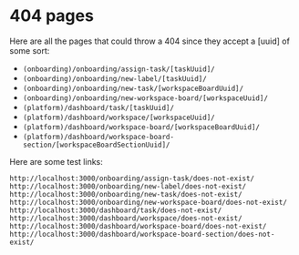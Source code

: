 # 404 pages

Here are all the pages that could throw a 404 since they accept a [uuid] of
some sort:

- `(onboarding)/onboarding/assign-task/[taskUuid]/`
- `(onboarding)/onboarding/new-label/[taskUuid]/`
- `(onboarding)/onboarding/new-task/[workspaceBoardUuid]/`
- `(onboarding)/onboarding/new-workspace-board/[workspaceUuid]/`
- `(platform)/dashboard/task/[taskUuid]/`
- `(platform)/dashboard/workspace/[workspaceUuid]/`
- `(platform)/dashboard/workspace-board/[workspaceBoardUuid]/`
- `(platform)/dashboard/workspace-board-section/[workspaceBoardSectionUuid]/`

Here are some test links:

```
http://localhost:3000/onboarding/assign-task/does-not-exist/
http://localhost:3000/onboarding/new-label/does-not-exist/
http://localhost:3000/onboarding/new-task/does-not-exist/
http://localhost:3000/onboarding/new-workspace-board/does-not-exist/
http://localhost:3000/dashboard/task/does-not-exist/
http://localhost:3000/dashboard/workspace/does-not-exist/
http://localhost:3000/dashboard/workspace-board/does-not-exist/
http://localhost:3000/dashboard/workspace-board-section/does-not-exist/
```

